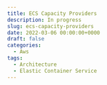 ```yaml
---
title: ECS Capacity Providers
description: In progress
slug: ecs-capacity-providers
date: 2022-03-06 00:00:00+0000
draft: false
categories:
  - Aws
tags:
  - Architecture
  - Elastic Container Service
---
```


